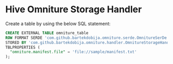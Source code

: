# Hive Omniture Storage Handler

Create a table by using the below SQL statement:

```sql
CREATE EXTERNAL TABLE omniture_table
ROW FORMAT SERDE 'com.github.bartekdobija.omniture.serde.OmnitureSerDe'
STORED BY 'com.github.bartekdobija.omniture.handler.OmnitureStorageHandler'
TBLPROPERTIES (
  "omniture.manifest.file" = 'file://sample/manifest.txt'
);
```